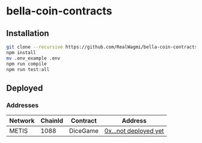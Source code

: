 # bella-coin-contracts

## Installation
```bash
git clone --recursive https://github.com/RealWagmi/bella-coin-contracts.git
npm install
mv .env_example .env
npm run compile
npm run test:all
```


## Deployed

### Addresses

| Network | ChainId | Contract | Address |
|------| ------- | -----| -----|
| METIS | 1088 | DiceGame | [0x...not deployed yet](https://explorer.metis.io/address/0x...) |
